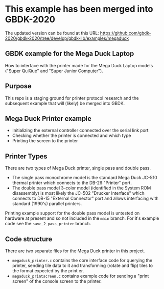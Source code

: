 # This example has been merged into GBDK-2020

The updated version can be found at this URL:
https://github.com/gbdk-2020/gbdk-2020/tree/develop/gbdk-lib/examples/megaduck

## GBDK example for the Mega Duck Laptop
How to interface with the printer made for the Mega Duck Laptop
models ("Super QuiQue" and "Super Junior Computer").

## Purpose
This repo is a staging ground for printer protocol research and the
subsequent example that will (likely) be merged into GBDK.

## Mega Duck Printer example
- Initializing the external controller connected over the serial link port
- Checking whether the printer is connected and which type
- Printing the screen to the printer

## Printer Types
There are two types of Mega Duck printer, single pass and double pass.

- The single pass monochrome model is the standard Mega Duck JC-510 thermal printer which connects to the DB-26 "Printer" port.
- The double pass model 3-color model (identified in the System ROM disassembly) is most likely the JC-502 "Drucker Interface" which connects to DB-15 "External Connector" port and allows interfacing with standard (1990's) parallel printers.

Printing example support for the double pass model is untested
on hardware at present and so not included in the `main` branch.
For it's example code see the `save_2_pass_printer` branch.

## Code structure
There are two separate files for the Mega Duck printer in this project.
- `megaduck_printer.c` contains the core interface code for querying the printer, sending tile data to it and transforming (rotate and flip) tiles to the format expected by the print er.
- `megaduck_printscreen.c` contains example code for sending a "print screen" of the console screen to the printer.